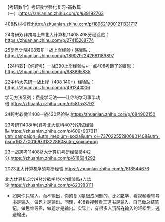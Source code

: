 【考研数学】考研数学强化复习-高数篇（一）:https://zhuanlan.zhihu.com/p/639192763

408教材推荐:https://zhuanlan.zhihu.com/p/1896219001211831717

24考研双非跨考上岸北大计算机11408 408分经验贴：https://zhuanlan.zhihu.com/p/27415208774

25复旦计院408双非一战上岸经验 / 感谢贴：https://zhuanlan.zhihu.com/p/1890792242681189897

【24科软】【纯跨考】一战390上岸经验帖+一点408考砸了的反思：https://zhuanlan.zhihu.com/p/688896835

22中科大先研一战上岸（408 140+）经验贴：https://zhuanlan.zhihu.com/p/491340006

学习方法系列：费曼学习法——让你的学习事半功倍:https://zhuanlan.zhihu.com/p/581553792

24跨考软微11408一战430经验贴:https://zhuanlan.zhihu.com/p/684902150

23考研11408(半)跨考北大信科407分初试经验贴:https://zhuanlan.zhihu.com/p/609490701?utm_campaign=&utm_medium=social&utm_oi=737022552806801408&utm_psn=1627700169331322880&utm_source=qq

23一战跨考11408浙大计算机考研经验贴442分:https://zhuanlan.zhihu.com/p/618604292

2023北大计算机学硕考研经验:https://zhuanlan.zhihu.com/p/618544676

北大计算机总分418分数学150分经验贴+方法论:https://zhuanlan.zhihu.com/p/623983111

 - 如果你只输入，而不输出，你的复习是很成问题的。比如数学，看视频看辅导书是输入，做题才是输出。同理，408看视频看王道书是输入，自己做总结笔记，做思维导图，做题才是输出。实际上，有很多人沉醉在输入的轻松里，逃避输出。